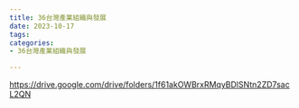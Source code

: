 ```yaml
---
title: 36台灣產業組織與發展
date: 2023-10-17
tags: 
categories:
- 36台灣產業組織與發展

---
```

https://drive.google.com/drive/folders/1f61akOWBrxRMqyBDlSNtn2ZD7sacL2QN
